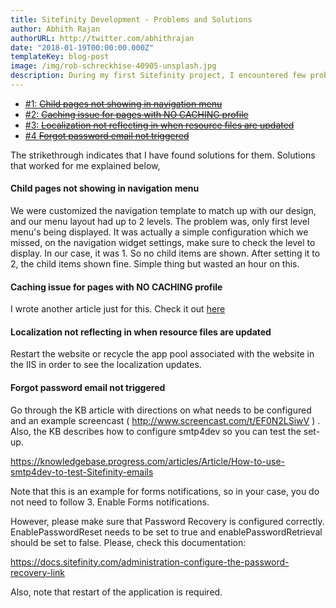 ```yaml
---
title: Sitefinity Development - Problems and Solutions
author: Abhith Rajan
authorURL: http://twitter.com/abhithrajan
date: "2018-01-19T00:00:00.000Z"
templateKey: blog-post
image: /img/rob-schreckhise-40905-unsplash.jpg
description: During my first Sitefinity project, I encountered few problems, in which some of them are explained here.
---
```


* [#1: <strike>Child pages not showing in navigation menu</strike>](#1)
* [#2: <strike>Caching issue for pages with NO CACHING profile</strike>](#2)
* [#3: <strike>Localization not reflecting in when resource files are updated</strike>](#localization-not-reflecting-in-when-resource-files-are-updated)
* [#4 <strike>Forgot password email not triggered</strike>](#forgot-password-email-not-triggered)

The strikethrough indicates that I have found solutions for them.
Solutions that worked for me explained below,

#### <a name="1"></a>Child pages not showing in navigation menu

We were customized the navigation template to match up with our design, and our menu layout had up to 2 levels. The problem was, only first level menu's being displayed. It was actually a simple configuration which we missed, on the navigation widget settings, make sure to check the level to display. In our case, it was 1. So no child items are shown. After setting it to 2, the child items shown fine. Simple thing but wasted an hour on this.

#### <a name="2"></a>Caching issue for pages with NO CACHING profile

I wrote another article just for this. Check it out [here](https://www.abhith.net/post/sitefinity-caching-issue-for-pages-with-no-caching-profile/)

#### <a name="localization-not-reflecting-in-when-resource-files-are-updated"></a> Localization not reflecting in when resource files are updated

Restart the website or recycle the app pool associated with the website in the IIS in order to see the localization updates.

#### <a name="forgot-password-email-not-triggered"></a> Forgot password email not triggered

Go through the KB article with directions on what needs to be configured and an example screencast ( http://www.screencast.com/t/EF0N2LSiwV ) . Also, the KB describes how to configure smtp4dev so you can test the set-up. 

https://knowledgebase.progress.com/articles/Article/How-to-use-smtp4dev-to-test-Sitefinity-emails

Note that this is an example for forms notifications, so in your case, you do not need to follow 3. Enable Forms notifications.

However, please make sure that Password Recovery is configured correctly. EnablePasswordReset needs to be set to true and enablePasswordRetrieval should be set to false. Please, check this documentation:

https://docs.sitefinity.com/administration-configure-the-password-recovery-link

Also, note that restart of the application is required.